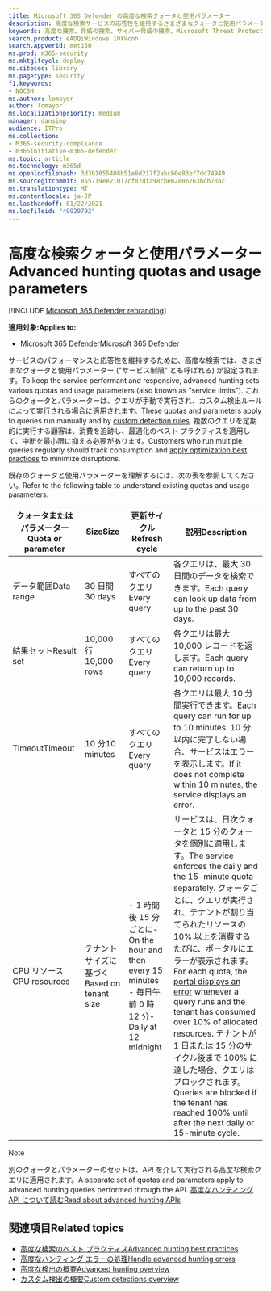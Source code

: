 ```yaml
---
title: Microsoft 365 Defender の高度な検索クォータと使用パラメーター
description: 高度な検索サービスの応答性を維持するさまざまなクォータと使用パラメーター (サービス制限) を理解する
keywords: 高度な捜索、脅威の捜索、サイバー脅威の捜索、Microsoft Threat Protection、Microsoft 365、mtp、m365、検索、クエリ、テレメトリ、スキーマ、kusto、CPU 制限、クエリ制限、リソース、最大結果、クォータ、パラメーター、割り当て
search.product: eADQiWindows 10XVcnh
search.appverid: met150
ms.prod: m365-security
ms.mktglfcycl: deploy
ms.sitesec: library
ms.pagetype: security
f1.keywords:
- NOCSH
ms.author: lomayor
author: lomayor
ms.localizationpriority: medium
manager: dansimp
audience: ITPro
ms.collection:
- M365-security-compliance
- m365initiative-m365-defender
ms.topic: article
ms.technology: m365d
ms.openlocfilehash: 3d3b1055408b51e8d217f2abcb0e83ef7dd74949
ms.sourcegitcommit: 855719ee21017cf87dfa98cbe62806763bcb78ac
ms.translationtype: MT
ms.contentlocale: ja-JP
ms.lasthandoff: 01/22/2021
ms.locfileid: "49929792"
---
```

# <a name="advanced-hunting-quotas-and-usage-parameters"></a><span data-ttu-id="836ea-104">高度な検索クォータと使用パラメーター</span><span class="sxs-lookup"><span data-stu-id="836ea-104">Advanced hunting quotas and usage parameters</span></span>

[!INCLUDE [Microsoft 365 Defender rebranding](../includes/microsoft-defender.md)]


<span data-ttu-id="836ea-105">**適用対象:**</span><span class="sxs-lookup"><span data-stu-id="836ea-105">**Applies to:**</span></span>
- <span data-ttu-id="836ea-106">Microsoft 365 Defender</span><span class="sxs-lookup"><span data-stu-id="836ea-106">Microsoft 365 Defender</span></span>

<span data-ttu-id="836ea-107">サービスのパフォーマンスと応答性を維持するために、高度な検索では、さまざまなクォータと使用パラメーター ("サービス制限" とも呼ばれる) が設定されます。</span><span class="sxs-lookup"><span data-stu-id="836ea-107">To keep the service performant and responsive, advanced hunting sets various quotas and usage parameters (also known as "service limits").</span></span> <span data-ttu-id="836ea-108">これらのクォータとパラメーターは、クエリが手動で実行され、カスタム検出ルール [によって実行される場合に適用されます](custom-detection-rules.md)。</span><span class="sxs-lookup"><span data-stu-id="836ea-108">These quotas and parameters apply to queries run manually and by [custom detection rules](custom-detection-rules.md).</span></span> <span data-ttu-id="836ea-109">複数のクエリを定期的に実行する顧客は、[](advanced-hunting-best-practices.md)消費を追跡し、最適化のベスト プラクティスを適用して、中断を最小限に抑える必要があります。</span><span class="sxs-lookup"><span data-stu-id="836ea-109">Customers who run multiple queries regularly should track consumption and [apply optimization best practices](advanced-hunting-best-practices.md) to minimize disruptions.</span></span>

<span data-ttu-id="836ea-110">既存のクォータと使用パラメーターを理解するには、次の表を参照してください。</span><span class="sxs-lookup"><span data-stu-id="836ea-110">Refer to the following table to understand existing quotas and usage parameters.</span></span>

| <span data-ttu-id="836ea-111">クォータまたはパラメーター</span><span class="sxs-lookup"><span data-stu-id="836ea-111">Quota or parameter</span></span> | <span data-ttu-id="836ea-112">Size</span><span class="sxs-lookup"><span data-stu-id="836ea-112">Size</span></span> | <span data-ttu-id="836ea-113">更新サイクル</span><span class="sxs-lookup"><span data-stu-id="836ea-113">Refresh cycle</span></span> | <span data-ttu-id="836ea-114">説明</span><span class="sxs-lookup"><span data-stu-id="836ea-114">Description</span></span> |
|--|--|--|--|
| <span data-ttu-id="836ea-115">データ範囲</span><span class="sxs-lookup"><span data-stu-id="836ea-115">Data range</span></span> | <span data-ttu-id="836ea-116">30 日間</span><span class="sxs-lookup"><span data-stu-id="836ea-116">30 days</span></span> | <span data-ttu-id="836ea-117">すべてのクエリ</span><span class="sxs-lookup"><span data-stu-id="836ea-117">Every query</span></span> | <span data-ttu-id="836ea-118">各クエリは、最大 30 日間のデータを検索できます。</span><span class="sxs-lookup"><span data-stu-id="836ea-118">Each query can look up data from up to the past 30 days.</span></span> |
| <span data-ttu-id="836ea-119">結果セット</span><span class="sxs-lookup"><span data-stu-id="836ea-119">Result set</span></span> | <span data-ttu-id="836ea-120">10,000 行</span><span class="sxs-lookup"><span data-stu-id="836ea-120">10,000 rows</span></span> | <span data-ttu-id="836ea-121">すべてのクエリ</span><span class="sxs-lookup"><span data-stu-id="836ea-121">Every query</span></span> | <span data-ttu-id="836ea-122">各クエリは最大 10,000 レコードを返します。</span><span class="sxs-lookup"><span data-stu-id="836ea-122">Each query can return up to 10,000 records.</span></span> |
| <span data-ttu-id="836ea-123">Timeout</span><span class="sxs-lookup"><span data-stu-id="836ea-123">Timeout</span></span> | <span data-ttu-id="836ea-124">10 分</span><span class="sxs-lookup"><span data-stu-id="836ea-124">10 minutes</span></span> | <span data-ttu-id="836ea-125">すべてのクエリ</span><span class="sxs-lookup"><span data-stu-id="836ea-125">Every query</span></span> | <span data-ttu-id="836ea-126">各クエリは最大 10 分間実行できます。</span><span class="sxs-lookup"><span data-stu-id="836ea-126">Each query can run for up to 10 minutes.</span></span> <span data-ttu-id="836ea-127">10 分以内に完了しない場合、サービスはエラーを表示します。</span><span class="sxs-lookup"><span data-stu-id="836ea-127">If it does not complete within 10 minutes, the service displays an error.</span></span>
| <span data-ttu-id="836ea-128">CPU リソース</span><span class="sxs-lookup"><span data-stu-id="836ea-128">CPU resources</span></span> | <span data-ttu-id="836ea-129">テナントサイズに基づく</span><span class="sxs-lookup"><span data-stu-id="836ea-129">Based on tenant size</span></span> | <span data-ttu-id="836ea-130">- 1 時間後 15 分ごとに</span><span class="sxs-lookup"><span data-stu-id="836ea-130">- On the hour and then every 15 minutes</span></span><br><span data-ttu-id="836ea-131">- 毎日午前 0 時 12 分</span><span class="sxs-lookup"><span data-stu-id="836ea-131">- Daily at 12 midnight</span></span> | <span data-ttu-id="836ea-132">サービスは、日次クォータと 15 分のクォータを個別に適用します。</span><span class="sxs-lookup"><span data-stu-id="836ea-132">The service enforces the daily and the 15-minute quota separately.</span></span> <span data-ttu-id="836ea-133">クォータごとに、クエリが[](advanced-hunting-errors.md)実行され、テナントが割り当てられたリソースの 10% 以上を消費するたびに、ポータルにエラーが表示されます。</span><span class="sxs-lookup"><span data-stu-id="836ea-133">For each quota, the [portal displays an error](advanced-hunting-errors.md) whenever a query runs and the tenant has consumed over 10% of allocated resources.</span></span> <span data-ttu-id="836ea-134">テナントが 1 日または 15 分のサイクル後まで 100% に達した場合、クエリはブロックされます。</span><span class="sxs-lookup"><span data-stu-id="836ea-134">Queries are blocked if the tenant has reached 100% until after the next daily or 15-minute cycle.</span></span> |

>[!NOTE] 
><span data-ttu-id="836ea-135">別のクォータとパラメーターのセットは、API を介して実行される高度な検索クエリに適用されます。</span><span class="sxs-lookup"><span data-stu-id="836ea-135">A separate set of quotas and parameters apply to advanced hunting queries performed through the API.</span></span> [<span data-ttu-id="836ea-136">高度なハンティング API について読む</span><span class="sxs-lookup"><span data-stu-id="836ea-136">Read about advanced hunting APIs</span></span>](https://docs.microsoft.com/microsoft-365/security/mtp/api-advanced-hunting)

## <a name="related-topics"></a><span data-ttu-id="836ea-137">関連項目</span><span class="sxs-lookup"><span data-stu-id="836ea-137">Related topics</span></span>

- [<span data-ttu-id="836ea-138">高度な検索のベスト プラクティス</span><span class="sxs-lookup"><span data-stu-id="836ea-138">Advanced hunting best practices</span></span>](advanced-hunting-best-practices.md)
- [<span data-ttu-id="836ea-139">高度なハンティング エラーの処理</span><span class="sxs-lookup"><span data-stu-id="836ea-139">Handle advanced hunting errors</span></span>](advanced-hunting-errors.md)
- [<span data-ttu-id="836ea-140">高度な検出の概要</span><span class="sxs-lookup"><span data-stu-id="836ea-140">Advanced hunting overview</span></span>](advanced-hunting-overview.md)
- [<span data-ttu-id="836ea-141">カスタム検出の概要</span><span class="sxs-lookup"><span data-stu-id="836ea-141">Custom detections overview</span></span>](custom-detections-overview.md)
